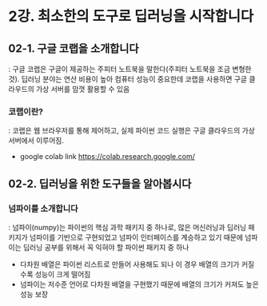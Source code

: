 # 2강. 최소한의 도구로 딥러닝을 시작합니다

## 02-1. 구글 코랩을 소개합니다
: 구글 코랩은 구글이 제공하는 주피터 노트북을 말한다(주피터 노트북을 조금 변형한 것). 딥러닝 분야는 연산 비용이 높아 컴퓨터 성능이 중요한데 코랩을 사용하면 구글 클라우드의 가상 서버를 맘껏 활용할 수 있음

### 코랩이란?
: 코랩은 웹 브라우저를 통해 제어하고, 실제 파이썬 코드 실행은 구글 클라우드의 가상 서버에서 이루어짐. 
- google colab link <https://colab.research.google.com/>

## 02-2. 딥러닝을 위한 도구들을 알아봅시다

### 넘파이를 소개합니다  
: 넘파이(numpy)는 파이썬의 핵심 과학 패키지 중 하나로, 많은 머신러닝과 딥러닝 패키지가 넘파이를 기반으로 구현되었고 넘파이 인터페이스를 계승하고 있기 때문에 넘파이는 딥러닝 공부를 위해서 꼭 익혀야 할 파이썬 패키지 중 하나  
- 다차원 배열은 파이썬 리스트로 만들어 사용해도 되나 이 경우 배열의 크기가 커질수록 성능이 크게 떨어짐
- 넘파이는 저수준 언어로 다차원 배열을 구현했기 때문에 배열의 크기가 커져도 높은 성능 보장

